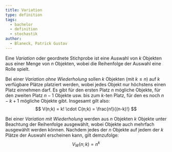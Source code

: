 ```yaml
---
title: Variation
type: definition
tags: 
  - bachelor
  - definition
  - stochastik
author:
  - Blaneck, Patrick Gustav
---
```


Eine *Variation* oder geordnete Stichprobe ist eine Auswahl von $k$ Objekten aus einer Menge von $n$ Objekten, wobei die Reihenfolge der Auswahl eine Rolle spielt.

Bei einer *Variation ohne Wiederholung* sollen $k$ Objekten (mit $k \leq n$) auf $k$ verfügbare Plätze platziert werden, wobei jedes Objekt nur höchstens einen Platz einnehmen darf.
Es gibt für den ersten Platz $n$ mögliche Objekte, für den zweiten Platz $n - 1$ Objekte usw. bis zum $k$-ten Platz, für den es noch $n - k + 1$ mögliche Objekte gibt.
Insgesamt gilt also:
$$
    V(n;k) = k! \cdot C(n;k) = \frac{n!}{(n-k)!}
$$

Bei einer *Variation mit Wiederholung* werden aus $n$ Objekten $k$ Objekte unter Beachtung der Reihenfolge ausgewählt, wobei Objekte auch mehrfach ausgewählt werden können.
Nachdem jedes der $n$ Objekte auf jedem der $k$ Plätze der Auswahl erscheinen kann, gilt demzufolge:
$$
    V_W(n;k) = n^k
$$
